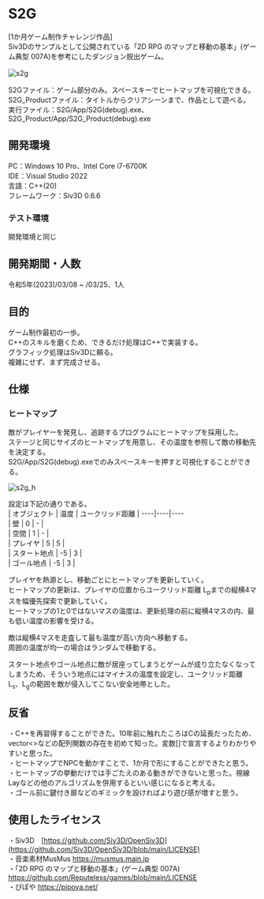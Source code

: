 # S2G
[1か月ゲーム制作チャレンジ作品]  
Siv3Dのサンプルとして公開されている「2D RPG のマップと移動の基本」(ゲーム典型 007A)を参考にしたダンジョン脱出ゲーム。  

![s2g](https://user-images.githubusercontent.com/116449282/228413805-55cf21ad-ba1c-4f84-bb94-ada00d595455.gif)　　

S2Gファイル：ゲーム部分のみ。スペースキーでヒートマップを可視化できる。  
S2G_Productファイル：タイトルからクリアシーンまで、作品として遊べる。  
実行ファイル：S2G/App/S2G(debug).exe、S2G_Product/App/S2G_Product(debug).exe  

## 開発環境
PC：Windows 10 Pro、Intel Core i7-6700K  
IDE：Visual Studio 2022  
言語：C++(20)  
フレームワーク：Siv3D 0.6.6  
### テスト環境
開発環境と同じ

## 開発期間・人数
令和5年(2023)/03/08 ~ /03/25、1人  

## 目的
ゲーム制作最初の一歩。  
C++のスキルを磨くため、できるだけ処理はC++で実装する。  
グラフィック処理はSiv3Dに頼る。  
複雑にせず、まず完成させる。  

## 仕様
### ヒートマップ
敵がプレイヤーを発見し、追跡するプログラムにヒートマップを採用した。  
ステージと同じサイズのヒートマップを用意し、その温度を参照して敵の移動先を決定する。  
S2G/App/S2G(debug).exeでのみスペースキーを押すと可視化することができる。  

![s2g_h](https://user-images.githubusercontent.com/116449282/228413246-acb751ae-fb60-4bdf-b1e5-e8dcdee2d572.gif)  

設定は下記の通りである。  
| オブジェクト | 温度 | ユークリッド距離 | 
----|----|----  
| 壁 | 0 | - |  
| 空間 | 1 | - |  
| プレイヤ | 5 | 5 |  
| スタート地点 | -5 | 3 |  
| ゴール地点 | -5 | 3 |  

プレイヤを熱源とし、移動ごとにヒートマップを更新していく。  
ヒートマップの更新は、プレイヤの位置からユークリッド距離 L<sub>p</sub>までの縦横4マスを幅優先探索で更新していく。  
ヒートマップの1と0ではないマスの温度は、更新処理の前に縦横4マスの内、最も低い温度の影響を受ける。  

敵は縦横4マスを走査して最も温度が高い方向へ移動する。  
周囲の温度が均一の場合はランダムで移動する。  

スタート地点やゴール地点に敵が居座ってしまうとゲームが成り立たなくなってしまうため、そういう地点にはマイナスの温度を設定し、ユークリッド距離 L<sub>s</sub>、L<sub>g</sub>の範囲を敵が侵入してこない安全地帯とした。 

## 反省  
・C++を再習得することができた。10年前に触れたころはCの延長だったため、vector<>などの配列関数の存在を初めて知った。変数[]で宣言するよりわかりやすいと思った。  
・ヒートマップでNPCを動かすことで、1か月で形にすることができたと思う。  
・ヒートマップの挙動だけでは手ごたえのある動きができないと思った。視線Layなどの他のアルゴリズムを併用するといい感じになると考える。  
・ゴール前に鍵付き扉などのギミックを設ければより遊び感が増すと思う。  

## 使用したライセンス
・Siv3D　[https://github.com/Siv3D/OpenSiv3D](https://github.com/Siv3D/OpenSiv3D/blob/main/LICENSE)  
・音楽素材MusMus https://musmus.main.jp  
・「2D RPG のマップと移動の基本」(ゲーム典型 007A)　https://github.com/Reputeless/games/blob/main/LICENSE  
・ぴぽや https://pipoya.net/  
